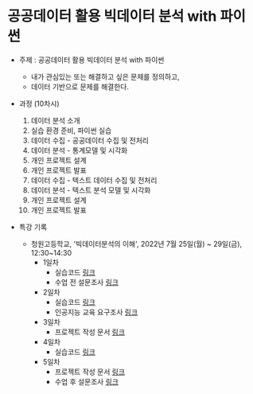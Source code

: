 # 공공데이터 활용 빅데이터 분석 with 파이썬

* 주제 : 공공데이터 활용 빅데이터 분석 with 파이썬
  - 내가 관심있는 또는 해결하고 싶은 문제를 정의하고,
  - 데이터 기반으로 문제를 해결한다.

* 과정 (10차시)
  1. 데이터 분석 소개
  2. 실습 환경 준비, 파이썬 실습
  3. 데이터 수집 - 공공데이터 수집 및 전처리
  4. 데이터 분석 - 통계모델 및 시각화
  5. 개인 프로젝트 설계
  6. 개인 프로젝트 발표
  7. 데이터 수집 - 텍스트 데이터 수집 및 전처리
  8. 데이터 분석 - 텍스트 분석 모델 및 시각화
  9. 개인 프로젝트 설계
  10. 개인 프로젝트 발표

* 특강 기록
  - 청원고등학교, '빅데이터분석의 이해', 2022년 7월 25일(월) ~ 29일(금), 12:30~14:30
    - 1일차
      - 실습코드 [링크](https://github.com/janggoons/bigdataanalysis/blob/main/01/01.ipynb)
      - 수업 전 설문조사 [링크](https://docs.google.com/forms/d/e/1FAIpQLScuQGoCWQ7hSWEIdgfJkX88BBozhRQMzYkAT6g-95B7Y6dI9A/viewform)
    - 2일차
      - 실습코드 [링크](https://github.com/janggoons/bigdataanalysis/blob/main/02/02.ipynb)
      - 인공지능 교육 요구조사 [링크](https://docs.google.com/forms/d/e/1FAIpQLSfF0Ox2J7iuJc88cjR5s502JxoQZwbTbRV8quImYX_cCA7YDA/viewform?usp=sf_link)      
    - 3일차
      - 프로젝트 작성 문서 [링크](https://docs.google.com/presentation/d/1FF24EJmXdkUat7E927WlJnyrMTJiYcWACLgRqTPcMvk/edit?usp=sharing)
    - 4일차
      - 실습코드 [링크]()
    - 5일차
      - 프로젝트 작성 문서 [링크](https://docs.google.com/presentation/d/1W4IrYoirbTnWYw7FXAxoaBwwlpv27q4MhVT-NGsyXBg/edit?usp=sharing)
      - 수업 후 설문조사 [링크](https://docs.google.com/forms/d/e/1FAIpQLSdcbNOdGcyCZ1IRFAX_yMJ8LQWXxoWjM3-HghFH2SaKj_LaTA/viewform?usp=sf_link)
